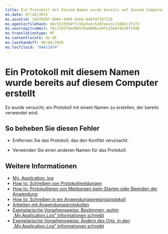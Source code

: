 ```yaml
---
title: Ein Protokoll mit diesem Namen wurde bereits auf diesem Computer erstellt
ms.date: 07/20/2015
ms.assetid: 3dd78d9f-890e-4409-bebb-048fdf34711b
ms.openlocfilehash: dec5333950f7c56a5eec5307eee3c2346bc3f1f2
ms.sourcegitcommit: f8c270376ed905f6a8896ce0fe25b4f4b38ff498
ms.translationtype: MT
ms.contentlocale: de-DE
ms.lasthandoff: 06/04/2020
ms.locfileid: "84412974"
---
```

# <a name="a-log-has-already-been-created-with-this-name-on-this-machine"></a>Ein Protokoll mit diesem Namen wurde bereits auf diesem Computer erstellt
Es wurde versucht, ein Protokoll mit einem Namen zu erstellen, der bereits verwendet wird.  
  
## <a name="to-correct-this-error"></a>So beheben Sie diesen Fehler  
  
- Entfernen Sie das Protokoll, das den Konflikt verursacht.  
  
- Verwenden Sie einen anderen Namen für das Protokoll.  
  
## <a name="see-also"></a>Weitere Informationen

- [My. Application. log](xref:Microsoft.VisualBasic.ApplicationServices.ApplicationBase.Log)
- [How to: Schreiben von Protokollmeldungen](../developing-apps/programming/log-info/how-to-write-log-messages.md)
- [How to: Protokollieren von Meldungen beim Starten oder Beenden der Anwendung](../developing-apps/programming/log-info/how-to-log-messages-when-the-application-starts-or-shuts-down.md)
- [How to: Schreiben in ein Anwendungsereignisprotokoll](../developing-apps/programming/log-info/how-to-write-to-an-application-event-log.md)
- [Arbeiten mit Anwendungsprotokollen](../developing-apps/programming/log-info/working-with-application-logs.md)
- [Exemplarische Vorgehensweise: Bestimmen, wohin „My.Application.Log“ Informationen schreibt](../developing-apps/programming/log-info/walkthrough-determining-where-my-application-log-writes-information.md)
- [Exemplarische Vorgehensweise: Ändern des Orts, in den „My.Application.Log“ Informationen schreibt](../developing-apps/programming/log-info/walkthrough-changing-where-my-application-log-writes-information.md)
